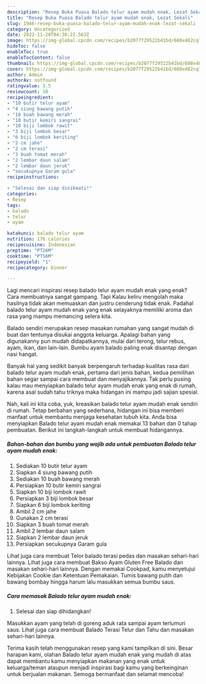 ```yaml
---
description: "Resep Buka Puasa Balado telur ayam mudah enak, Lezat Sekali"
title: "Resep Buka Puasa Balado telur ayam mudah enak, Lezat Sekali"
slug: 1946-resep-buka-puasa-balado-telur-ayam-mudah-enak-lezat-sekali
category: Uncategorized
date: 2022-11-20T04:30:22.563Z
image: https://img-global.cpcdn.com/recipes/b2077f29522b41bd/680x482cq70/balado-telur-ayam-mudah-enak-foto-resep-utama.jpg
hideToc: false
enableToc: true
enableTocContent: false
thumbnail: https://img-global.cpcdn.com/recipes/b2077f29522b41bd/680x482cq70/balado-telur-ayam-mudah-enak-foto-resep-utama.jpg
cover: https://img-global.cpcdn.com/recipes/b2077f29522b41bd/680x482cq70/balado-telur-ayam-mudah-enak-foto-resep-utama.jpg
author: Admin
authorAv: notfound
ratingvalue: 3.5
reviewcount: 10
recipeingredient:
- "10 butir telur ayam"
- "4 siung bawang putih"
- "10 buah bawang merah"
- "10 butir kemiri sangrai"
- "10 biji lombok rawit"
- "3 biji lombok besar"
- "6 biji lombok keriting"
- "2 cm jahe"
- "2 cm terasi"
- "3 buah tomat merah"
- "2 lembar daun salam"
- "2 lembar daun jeruk"
- "secukupnya Garam gula"
recipeinstructions:

- "Selesai dan siap dinikmati!"
categories:
- Resep
tags:
- balado
- telur
- ayam

katakunci: balado telur ayam 
nutrition: 176 calories
recipecuisine: Indonesian
preptime: "PT26M"
cooktime: "PT56M"
recipeyield: "1"
recipecategory: Dinner

---
```



Lagi mencari inspirasi resep balado telur ayam mudah enak yang enak? Cara membuatnya sangat gampang. Tapi Kalau keliru mengolah maka hasilnya tidak akan memuaskan dan justru cenderung tidak enak. Padahal balado telur ayam mudah enak yang enak selayaknya memiliki aroma dan rasa yang mampu memancing selera kita.


Balado sendiri merupakan resep masakan rumahan yang sangat mudah di buat dan tentunya disukai anggota keluarga. Apalagi bahan yang digunakanny pun mudah didapatkannya, mulai dari terong, telur rebus, ayam, ikan, dan lain-lain. Bumbu ayam balado paling enak disantap dengan nasi hangat.

Banyak hal yang sedikit banyak berpengaruh terhadap kualitas rasa dari balado telur ayam mudah enak, pertama dari jenis bahan, kedua pemilihan bahan segar sampai cara membuat dan menyajikannya. Tak perlu pusing kalau mau menyiapkan balado telur ayam mudah enak yang enak di rumah, karena asal sudah tahu triknya maka hidangan ini mampu jadi sajian spesial.


Nah, kali ini kita coba, yuk, kreasikan balado telur ayam mudah enak sendiri di rumah. Tetap berbahan yang sederhana, hidangan ini bisa memberi manfaat untuk membantu menjaga kesehatan tubuh kita. Anda bisa menyiapkan Balado telur ayam mudah enak memakai 13 bahan dan 0 tahap pembuatan. Berikut ini langkah-langkah untuk membuat hidangannya.

<!--inarticleads1-->

##### Bahan-bahan dan bumbu yang wajib ada untuk pembuatan Balado telur ayam mudah enak:

1. Sediakan 10 butir telur ayam
1. Siapkan 4 siung bawang putih
1. Sediakan 10 buah bawang merah
1. Persiapkan 10 butir kemiri sangrai
1. Siapkan 10 biji lombok rawit
1. Persiapkan 3 biji lombok besar
1. Siapkan 6 biji lombok keriting
1. Ambil 2 cm jahe
1. Gunakan 2 cm terasi
1. Siapkan 3 buah tomat merah
1. Ambil 2 lembar daun salam
1. Siapkan 2 lembar daun jeruk
1. Persiapkan secukupnya Garam gula


Lihat juga cara membuat Telor balado terasi pedas dan masakan sehari-hari lainnya. Lihat juga cara membuat Bakso Ayam Gluten Free Balado dan masakan sehari-hari lainnya. Dengan memakai Cookpad, kamu menyetujui Kebijakan Cookie dan Ketentuan Pemakaian. Tumis bawang putih dan bawang bombay hingga harum lalu masukkan semua bumbu saus. 

<!--inarticleads2-->

##### Cara memasak Balado telur ayam mudah enak:


1. Selesai dan siap dihidangkan!

Masukkan ayam yang telah di goreng aduk rata sampai ayam terlumuri saus. Lihat juga cara membuat Balado Terasi Telur dan Tahu dan masakan sehari-hari lainnya. 

Terima kasih telah menggunakan resep yang kami tampilkan di sini. Besar harapan kami, olahan Balado telur ayam mudah enak yang mudah di atas dapat membantu kamu menyiapkan makanan yang enak untuk keluarga/teman ataupun menjadi inspirasi bagi kamu yang berkeinginan untuk berjualan makanan. Semoga bermanfaat dan selamat mencoba!
